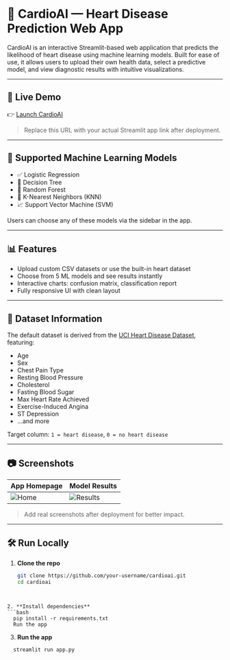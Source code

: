 # 💓 CardioAI — Heart Disease Prediction Web App

CardioAI is an interactive Streamlit-based web application that predicts the likelihood of heart disease using machine learning models. Built for ease of use, it allows users to upload their own health data, select a predictive model, and view diagnostic results with intuitive visualizations.

---

## 🚀 Live Demo

👉 [Launch CardioAI](https://your-streamlit-app-url.streamlit.app)

> Replace this URL with your actual Streamlit app link after deployment.

---

## 🧠 Supported Machine Learning Models

- ✅ Logistic Regression  
- 🌲 Decision Tree  
- 🌳 Random Forest  
- 📍 K-Nearest Neighbors (KNN)  
- 📈 Support Vector Machine (SVM)

Users can choose any of these models via the sidebar in the app.

---

## 📊 Features

- Upload custom CSV datasets or use the built-in heart dataset
- Choose from 5 ML models and see results instantly
- Interactive charts: confusion matrix, classification report
- Fully responsive UI with clean layout

---

## 📁 Dataset Information

The default dataset is derived from the [UCI Heart Disease Dataset](https://archive.ics.uci.edu/ml/datasets/Heart+Disease), featuring:

- Age
- Sex
- Chest Pain Type
- Resting Blood Pressure
- Cholesterol
- Fasting Blood Sugar
- Max Heart Rate Achieved
- Exercise-Induced Angina
- ST Depression
- ...and more

Target column: `1 = heart disease`, `0 = no heart disease`

---

## 📷 Screenshots

| App Homepage | Model Results |
|--------------|----------------|
| ![Home](https://via.placeholder.com/400x250?text=CardioAI+Homepage) | ![Results](https://via.placeholder.com/400x250?text=Prediction+Results) |

> Add real screenshots after deployment for better impact.

---

## 🛠️ Run Locally

1. **Clone the repo**
   ```bash
   git clone https://github.com/your-username/cardioai.git
   cd cardioai
```


2. **Install dependencies**
```bash
  pip install -r requirements.txt
  Run the app
```

3. **Run the app**
```bash
  streamlit run app.py
```
